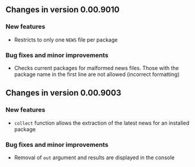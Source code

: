 ## Changes in version 0.00.9010

### New features

* Restricts to only one `NEWS` file per package

### Bug fixes and minor improvements

* Checks current packages for malformed news files. Those with the package
name in the first line are not allowed (incorrect formatting)

## Changes in version 0.00.9003

### New features

* `collect` function allows the extraction of the latest news for an
installed package

### Bug fixes and minor improvements

* Removal of `out` argument and results are displayed in the console

